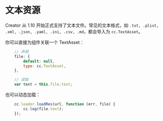 # 文本资源

Creator 从 1.10 开始正式支持了文本文件。常见的文本格式，如 `.txt, .plist, .xml, .json, .yaml, .ini, .csv, .md`，都会导入为 `cc.TextAsset`。

你可以直接为组件关联一个 TextAsset：

```js
    // 声明
    file: {
        default: null,
        type: cc.TextAsset,
    },

    // 读取
    var text = this.file.text;
```

也可以动态加载：

```js
    cc.loader.loadRes(url, function (err, file) {
        cc.log(file.text);
    });
```
